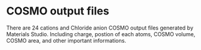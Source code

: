 # COSMO output files

   There are 24 cations and Chloride anion COSMO output files generated by Materials Studio. Including charge, postion of each atoms, COSMO volume, COSMO area, and other important informations.
       
